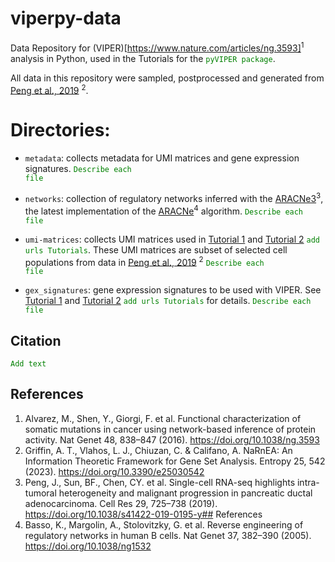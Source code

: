 # viperpy-data
Data Repository for (VIPER)[https://www.nature.com/articles/ng.3593]<sup>1</sup> analysis in Python, used in the Tutorials for the <code style="color:green">pyVIPER package</code>. 

All data in this repository were sampled, postprocessed and generated from [Peng et al., 2019](https://www.nature.com/articles/s41422-019-0195-y#Sec26) <sup>2</sup>.

# Directories:
- `metadata`: collects metadata for UMI matrices and gene expression signatures.
  <code style="color : green">Describe each file</code>

- `networks`: collection of regulatory networks inferred with the [ARACNe3](https://www.mdpi.com/1099-4300/25/3/542)<sup>3</sup>, the latest implementation of the [ARACNe](https://www.nature.com/articles/ng1532)<sup>4</sup> algorithm.
  <code style="color : green">Describe each file</code> 

- `umi-matrices`: collects UMI matrices used in [Tutorial 1]() and [Tutorial 2]() <code style="color : green">add urls Tutorials</code>. These UMI matrices are subset of selected cell populations from  data in [Peng et al., 2019](https://www.nature.com/articles/s41422-019-0195-y#Sec26) <sup>2</sup>
  <code style="color : green">Describe each file</code> 

- `gex_signatures`: gene expression signatures to be used with VIPER. See [Tutorial 1]() and [Tutorial 2]() <code style="color : green">add urls Tutorials</code> for details.
  <code style="color : green">Describe each file</code> 


## Citation
<code style="color : green">Add text</code>

## References
1. Alvarez, M., Shen, Y., Giorgi, F. et al. Functional characterization of somatic mutations in cancer using network-based inference of protein activity. Nat Genet 48, 838–847 (2016). https://doi.org/10.1038/ng.3593
2. Griffin, A. T., Vlahos, L. J., Chiuzan, C. & Califano, A. NaRnEA: An Information Theoretic Framework for Gene Set Analysis. Entropy 25, 542 (2023). https://doi.org/10.3390/e25030542
3. Peng, J., Sun, BF., Chen, CY. et al. Single-cell RNA-seq highlights intra-tumoral heterogeneity and malignant progression in pancreatic ductal adenocarcinoma. Cell Res 29, 725–738 (2019). https://doi.org/10.1038/s41422-019-0195-y## References
4. Basso, K., Margolin, A., Stolovitzky, G. et al. Reverse engineering of regulatory networks in human B cells. Nat Genet 37, 382–390 (2005). https://doi.org/10.1038/ng1532

